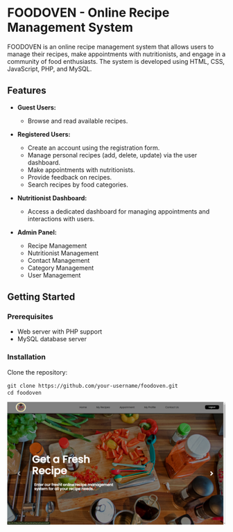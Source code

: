 # FOODOVEN - Online Recipe Management System

FOODOVEN is an online recipe management system that allows users to manage their recipes, make appointments with nutritionists, and engage in a community of food enthusiasts. The system is developed using HTML, CSS, JavaScript, PHP, and MySQL.

## Features

- **Guest Users:**
  - Browse and read available recipes.

- **Registered Users:**
  - Create an account using the registration form.
  - Manage personal recipes (add, delete, update) via the user dashboard.
  - Make appointments with nutritionists.
  - Provide feedback on recipes.
  - Search recipes by food categories.

- **Nutritionist Dashboard:**
  - Access a dedicated dashboard for managing appointments and interactions with users.

- **Admin Panel:**
  - Recipe Management
  - Nutritionist Management
  - Contact Management
  - Category Management
  - User Management

## Getting Started

### Prerequisites

- Web server with PHP support
- MySQL database server


### Installation

 Clone the repository:

  
    git clone https://github.com/your-username/foodoven.git
    cd foodoven
  

![FOODOVEN Screenshot](images/foodoven-screenshot.png)

